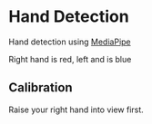 # Hand Detection

Hand detection using [MediaPipe](https://google.github.io/mediapipe/solutions/hands.html)

Right hand is red, left and is blue

## Calibration

Raise your right hand into view first.
